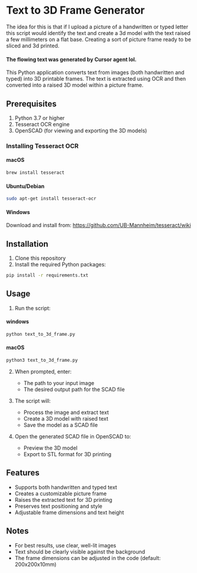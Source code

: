 # Text to 3D Frame Generator

The idea for this is that if I upload a picture of a handwritten or typed letter this script would identify the text and create a 3d model with the text raised a few millimeters on a flat base.
Creating a sort of picture frame ready to be sliced and 3d printed.

#### The flowing text was generated by Cursor agent lol.

This Python application converts text from images (both handwritten and typed) into 3D printable frames. The text is extracted using OCR and then converted into a raised 3D model within a picture frame.

## Prerequisites

1. Python 3.7 or higher
2. Tesseract OCR engine
3. OpenSCAD (for viewing and exporting the 3D models)

### Installing Tesseract OCR

#### macOS
```bash
brew install tesseract
```

#### Ubuntu/Debian
```bash
sudo apt-get install tesseract-ocr
```

#### Windows
Download and install from: https://github.com/UB-Mannheim/tesseract/wiki

## Installation

1. Clone this repository
2. Install the required Python packages:
```bash
pip install -r requirements.txt
```

## Usage

1. Run the script:
#### windows 
```bash
python text_to_3d_frame.py
```

#### macOS 
```bash
python3 text_to_3d_frame.py
```

2. When prompted, enter:
   - The path to your input image
   - The desired output path for the SCAD file

3. The script will:
   - Process the image and extract text
   - Create a 3D model with raised text
   - Save the model as a SCAD file

4. Open the generated SCAD file in OpenSCAD to:
   - Preview the 3D model
   - Export to STL format for 3D printing

## Features

- Supports both handwritten and typed text
- Creates a customizable picture frame
- Raises the extracted text for 3D printing
- Preserves text positioning and style
- Adjustable frame dimensions and text height

## Notes

- For best results, use clear, well-lit images
- Text should be clearly visible against the background
- The frame dimensions can be adjusted in the code (default: 200x200x10mm)
